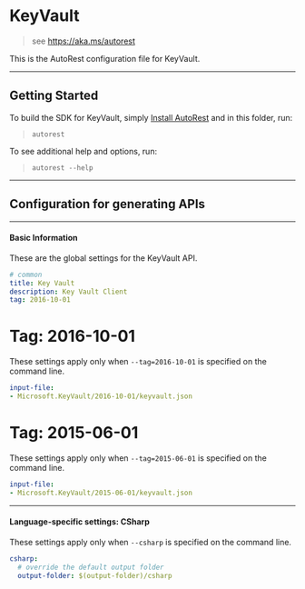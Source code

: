 # KeyVault
    
> see https://aka.ms/autorest

This is the AutoRest configuration file for KeyVault.



---
## Getting Started 
To build the SDK for KeyVault, simply [Install AutoRest](https://aka.ms/autorest/install) and in this folder, run:

> `autorest`

To see additional help and options, run:

> `autorest --help`
---

## Configuration for generating APIs


---
#### Basic Information 
These are the global settings for the KeyVault API.

``` yaml
# common 
title: Key Vault
description: Key Vault Client
tag: 2016-10-01

```


# Tag: 2016-10-01

These settings apply only when `--tag=2016-10-01` is specified on the command line.

``` yaml $(tag) == '2016-10-01'
input-file:
- Microsoft.KeyVault/2016-10-01/keyvault.json

```
 
# Tag: 2015-06-01

These settings apply only when `--tag=2015-06-01` is specified on the command line.

``` yaml $(tag) == '2015-06-01'
input-file:
- Microsoft.KeyVault/2015-06-01/keyvault.json

```


---
#### Language-specific settings: CSharp

These settings apply only when `--csharp` is specified on the command line.

``` yaml $(csharp)
csharp:
  # override the default output folder
  output-folder: $(output-folder)/csharp
```

